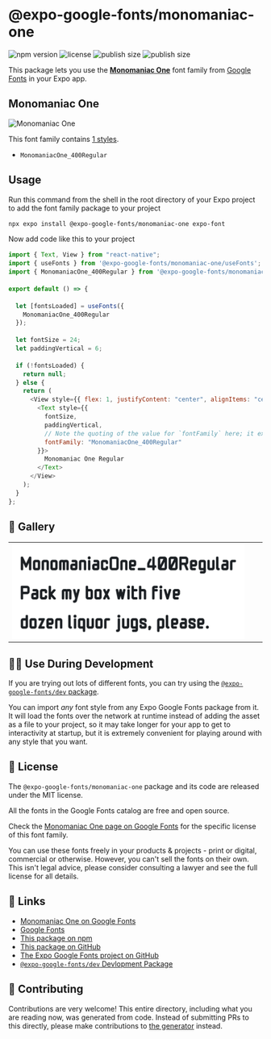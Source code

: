 # @expo-google-fonts/monomaniac-one

![npm version](https://flat.badgen.net/npm/v/@expo-google-fonts/monomaniac-one)
![license](https://flat.badgen.net/github/license/expo/google-fonts)
![publish size](https://flat.badgen.net/packagephobia/install/@expo-google-fonts/monomaniac-one)
![publish size](https://flat.badgen.net/packagephobia/publish/@expo-google-fonts/monomaniac-one)

This package lets you use the [**Monomaniac One**](https://fonts.google.com/specimen/Monomaniac+One) font family from [Google Fonts](https://fonts.google.com/) in your Expo app.

## Monomaniac One

![Monomaniac One](./font-family.png)

This font family contains [1 styles](#-gallery).

- `MonomaniacOne_400Regular`

## Usage

Run this command from the shell in the root directory of your Expo project to add the font family package to your project

```sh
npx expo install @expo-google-fonts/monomaniac-one expo-font
```

Now add code like this to your project

```js
import { Text, View } from "react-native";
import { useFonts } from '@expo-google-fonts/monomaniac-one/useFonts';
import { MonomaniacOne_400Regular } from '@expo-google-fonts/monomaniac-one/400Regular';

export default () => {

  let [fontsLoaded] = useFonts({
    MonomaniacOne_400Regular
  });

  let fontSize = 24;
  let paddingVertical = 6;

  if (!fontsLoaded) {
    return null;
  } else {
    return (
      <View style={{ flex: 1, justifyContent: "center", alignItems: "center" }}>
        <Text style={{
          fontSize,
          paddingVertical,
          // Note the quoting of the value for `fontFamily` here; it expects a string!
          fontFamily: "MonomaniacOne_400Regular"
        }}>
          Monomaniac One Regular
        </Text>
      </View>
    );
  }
};
```

## 🔡 Gallery


||||
|-|-|-|
|![MonomaniacOne_400Regular](./400Regular/MonomaniacOne_400Regular.ttf.png)||||


## 👩‍💻 Use During Development

If you are trying out lots of different fonts, you can try using the [`@expo-google-fonts/dev` package](https://github.com/expo/google-fonts/tree/master/font-packages/dev#readme).

You can import _any_ font style from any Expo Google Fonts package from it. It will load the fonts over the network at runtime instead of adding the asset as a file to your project, so it may take longer for your app to get to interactivity at startup, but it is extremely convenient for playing around with any style that you want.


## 📖 License

The `@expo-google-fonts/monomaniac-one` package and its code are released under the MIT license.

All the fonts in the Google Fonts catalog are free and open source.

Check the [Monomaniac One page on Google Fonts](https://fonts.google.com/specimen/Monomaniac+One) for the specific license of this font family.

You can use these fonts freely in your products & projects - print or digital, commercial or otherwise. However, you can't sell the fonts on their own. This isn't legal advice, please consider consulting a lawyer and see the full license for all details.

## 🔗 Links

- [Monomaniac One on Google Fonts](https://fonts.google.com/specimen/Monomaniac+One)
- [Google Fonts](https://fonts.google.com/)
- [This package on npm](https://www.npmjs.com/package/@expo-google-fonts/monomaniac-one)
- [This package on GitHub](https://github.com/expo/google-fonts/tree/master/font-packages/monomaniac-one)
- [The Expo Google Fonts project on GitHub](https://github.com/expo/google-fonts)
- [`@expo-google-fonts/dev` Devlopment Package](https://github.com/expo/google-fonts/tree/master/font-packages/dev)

## 🤝 Contributing

Contributions are very welcome! This entire directory, including what you are reading now, was generated from code. Instead of submitting PRs to this directly, please make contributions to [the generator](https://github.com/expo/google-fonts/tree/master/packages/generator) instead.

